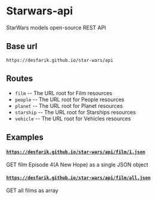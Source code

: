 # Starwars-api

StarWars models open-source REST API

## Base url
`https://desfarik.github.io/star-wars/api`

## Routes
- `film` -- The URL root for Film resources
-  `people` -- The URL root for People resources
-  `planet` -- The URL root for Planet resources
-  `starship` -- The URL root for Starships resources
-  `vehicle` -- The URL root for Vehicles resources

## Examples

#### [`https://desfarik.github.io/star-wars/api/film/1.json`](https://desfarik.github.io/star-wars/api/film/1.json)
GET film Episode 4(A New Hope) as a single JSON object

#### [`https://desfarik.github.io/star-wars/api/film/all.json`](https://desfarik.github.io/star-wars/api/film/all.json)
GET all films as array
